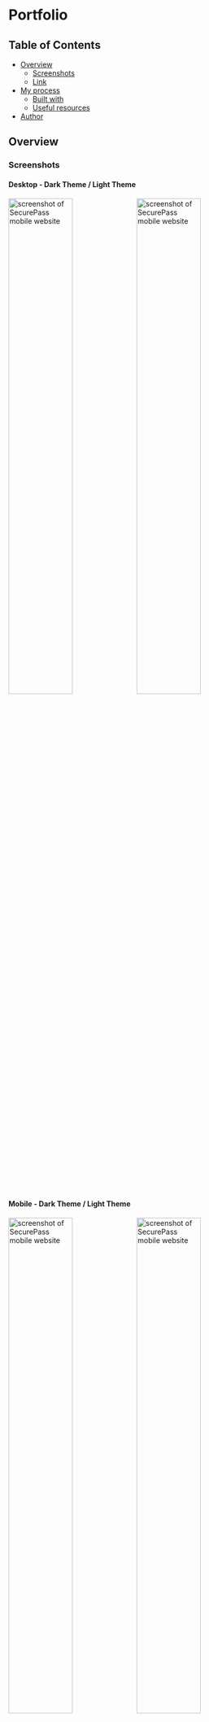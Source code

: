# Portfolio

## Table of Contents

- [Overview](#overview)
  - [Screenshots](#screenshots)
  - [Link](#link)
- [My process](#my-process)
  - [Built with](#built-with)
  - [Useful resources](#useful-resources)
- [Author](#author)

## Overview

### Screenshots

#### Desktop - Dark Theme / Light Theme

<img src="public/screenshots/desktop/desktop-dark.png" alt="screenshot of SecurePass mobile website" width="50%" height="auto"><img src="public/screenshots/desktop/desktop-light.png" alt="screenshot of SecurePass mobile website" width="50%" height="auto">

#### Mobile - Dark Theme / Light Theme

<img src="public/screenshots/mobile/mobile-dark.png" alt="screenshot of SecurePass mobile website" width="50%" height="auto"><img src="public/screenshots/mobile/mobile-light.png" alt="screenshot of SecurePass mobile website" width="50%" height="auto">

#### Mobile Nav - Dark Theme / Light Theme

<img src="public/screenshots/mobile/mobile-nav-dark.png" alt="screenshot of SecurePass mobile website" width="35%" height="auto"><img src="public/screenshots/mobile/mobile-nav-light.png" alt="screenshot of SecurePass mobile website" width="35%" height="auto">

### Link

- Live Site URL: [https://bnielsen.dev](https://bnielsen.dev)

## My Process

### Built with

- [Next.js App Router](https://nextjs.org/) - React framework
- [React](https://reactjs.org/) - JS library
- [TypeScript](https://typescriptlang.org/)
- [Tailwind CSS](https://tailwindcss.com/)
- [Framer Motion](https://www.framer.com/motion/)
- [CSS Animations](https://www.w3schools.com/css/css3_animations.asp)
- [FormSpree React](https://help.formspree.io/hc/en-us/articles/360055613373-The-Formspree-React-library)
- [next-themes](https://www.npmjs.com/package/next-themes?activeTab=readme)
- [Customized SVG Icons - Icons8](https://icons8.com/icons)
- [Mosk Typeface - Iulian Maftei via Behance](<https://www.behance.net/gallery/33966928/Mosk-Typeface-(Free)>)
- [Roboto Typeface - Google Fonts](https://fonts.google.com/?query=roboto)
- [VS Code](https://code.visualstudio.com/) - Integrated development environment

### Useful Resources

- [Server Components - JoshComeau](https://www.joshwcomeau.com/react/server-components/)
- [Optimizing fonts in Next.js](https://nextjs.org/docs/app/building-your-application/optimizing/fonts)
- [How to create a gradient border w/ Tailwind CSS](https://www.dhairyashah.dev/posts/how-to-create-gradient-border-with-tailwind-css/)
- [Create a hook to get window width](https://github.com/vercel/next.js/discussions/14810)
- [Destructuring when passing props](https://stackoverflow.com/questions/56066740/react-props-destructuring-when-passing-to-component)
- [How to animate a mobile menu w/ Framer Motion](https://stackoverflow.com/questions/67156693/how-do-you-animate-menu-with-framer-motion-on-click/67156716#67156716)
- [How to create a custom 404 page](https://medium.com/@a.pirus/custom-loading-and-404-pages-in-next-js-13-tutorial-f864dd0f8801)
- [Add Smooth Scroll in Next.js](https://stackoverflow.com/questions/69825670/smooth-scroll-in-next-js)
- [How to Build a Tooltip Component w/ React](https://medium.com/@jsmuster/building-a-tooltip-component-with-react-2de14761e02)
- [Implementing Copy-to-Clipboard in React with Clipboard API](https://blog.logrocket.com/implementing-copy-clipboard-react-clipboard-api/)
- [How to add favicon in Next.js 13](https://stackoverflow.com/questions/75674866/adding-favicon-to-nextjs-13-beta-no-pages-folder)
- [Allow some HTML elements in markdown](https://stackoverflow.com/questions/72368493/allow-some-html-elements-in-markdown-lint-rule-md033-in-visual-studio-code)
- [Display images side-by-side in GitHub readme.md](https://stackoverflow.com/questions/24319505/how-can-one-display-images-side-by-side-in-a-github-readme-md)
- [How to use :not() selector in Tailwind CSS](https://stackoverflow.com/questions/61455473/how-to-use-not-in-tailwind-css)
- [How to transition gradients](https://css-tricks.com/transitioning-gradients/)

## Author

- Portfolio Website - [bnielsen.dev](https://bnielsen.dev)
- LinkedIn - [/in/bnielsencodes](https://linkedin.com/in/bnielsencodes)
- Twitter - [@bnielsencodes](https://twitter.com/bnielsencodes)

